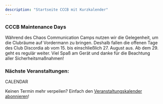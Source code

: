 ```yaml
---
description: "Startseite CCCB mit Kurzkalender"
---
```

### CCCB Maintenance Days

Während des Chaos Communication Camps nutzen wir die Gelegenheit, um die
Clubräume auf Vordermann zu bringen. Deshalb fallen die offenen Tage des Club
Discordia ab vom 15. bis einschließlich 27. August aus. Ab dem 29. geht es
regulär weiter. Viel Spaß am Gerät und danke für die Beachtung aller
Sicherheitsmaßnahmen!

### Nächste Veranstaltungen:

CALENDAR

Keinen Termin mehr verpeilen? Einfach den [Veranstaltungskalender abonnieren](all.ics)!
